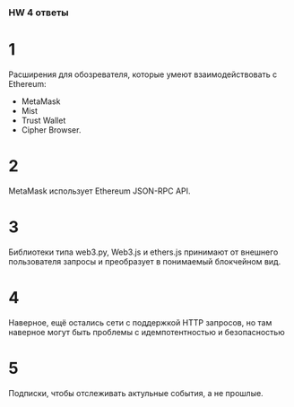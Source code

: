 ### HW 4 ответы

# 1

Расширения для обозревателя, которые умеют взаимодействовать с Ethereum:
* MetaMask
* Mist
* Trust Wallet
* Cipher Browser.

# 2

MetaMask использует Ethereum JSON-RPC API.

# 3

Библиотеки типа web3.py, Web3.js и ethers.js принимают от внешнего пользователя запросы и преобразует в понимаемый блокчейном вид.

# 4

Наверное, ещё остались сети с поддержкой HTTP запросов, но там наверное могут быть проблемы с идемпотентностью и безопасностью

# 5

Подписки, чтобы отслеживать актульные события, а не прошлые.